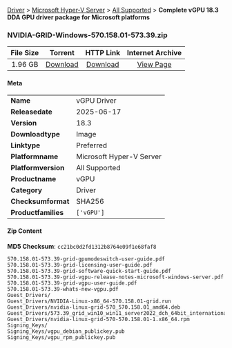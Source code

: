 
[Driver](/README.md)  >  [Microsoft Hyper-V Server](/index/Driver/Microsoft_Hyper-V_Server.md)  >  [All Supported](/index/Driver/Microsoft_Hyper-V_Server/All_Supported.md)  >  **Complete vGPU 18.3 DDA GPU driver package for Microsoft platforms**


### NVIDIA-GRID-Windows-570.158.01-573.39.zip

| **File Size** | **Torrent**  | **HTTP Link** | **Internet Archive** |
|:-------------:|:------------:|:-------------:|:--------------------:|
| 1.96 GB |  [Download](https://archive.org/download/nvgpu_NVIDIA-GRID-Windows-570.158.01-573.39.zip_1l6hsxj4/nvgpu_NVIDIA-GRID-Windows-570.158.01-573.39.zip_1l6hsxj4_archive.torrent)       | [Download](https://archive.org/compress/nvgpu_NVIDIA-GRID-Windows-570.158.01-573.39.zip_1l6hsxj4) | [View Page](https://archive.org/details/nvgpu_NVIDIA-GRID-Windows-570.158.01-573.39.zip_1l6hsxj4)       |

#### Meta

<table>
<tr><td><strong>Name</strong></td><td>vGPU Driver</td></tr>
<tr><td><strong>Releasedate</strong></td><td>2025-06-17</td></tr>
<tr><td><strong>Version</strong></td><td>18.3</td></tr>
<tr><td><strong>Downloadtype</strong></td><td>Image</td></tr>
<tr><td><strong>Linktype</strong></td><td>Preferred</td></tr>
<tr><td><strong>Platformname</strong></td><td>Microsoft Hyper-V Server</td></tr>
<tr><td><strong>Platformversion</strong></td><td>All Supported</td></tr>
<tr><td><strong>Productname</strong></td><td>vGPU</td></tr>
<tr><td><strong>Category</strong></td><td>Driver</td></tr>
<tr><td><strong>Checksumformat</strong></td><td>SHA256</td></tr>
<tr><td><strong>Productfamilies</strong></td><td><code>['vGPU']</code></td></tr>
</table>

#### Zip Content

**MD5 Checksum**: `cc21bc0d2fd1312b8764e09f1e68faf8`

```text
570.158.01-573.39-grid-gpumodeswitch-user-guide.pdf
570.158.01-573.39-grid-licensing-user-guide.pdf
570.158.01-573.39-grid-software-quick-start-guide.pdf
570.158.01-573.39-grid-vgpu-release-notes-microsoft-windows-server.pdf
570.158.01-573.39-grid-vgpu-user-guide.pdf
570.158.01-573.39-whats-new-vgpu.pdf
Guest_Drivers/
Guest_Drivers/NVIDIA-Linux-x86_64-570.158.01-grid.run
Guest_Drivers/nvidia-linux-grid-570_570.158.01_amd64.deb
Guest_Drivers/573.39_grid_win10_win11_server2022_dch_64bit_international.exe
Guest_Drivers/nvidia-linux-grid-570-570.158.01-1.x86_64.rpm
Signing_Keys/
Signing_Keys/vgpu_debian_publickey.pub
Signing_Keys/vgpu_rpm_publickey.pub
```